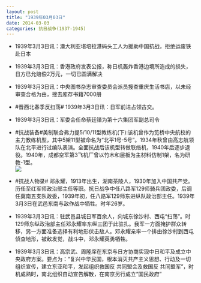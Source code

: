 ```yaml
---
layout: post
title: "1939年03月03日"
date: 2014-03-03
categories: 抗日战争(1937-1945)
---
```


<meta name="referrer" content="no-referrer" />

- 1939年3月3日讯：澳大利亚堪培拉港码头工人为援助中国抗战，拒绝运废铁赴日本 

- 1939年3月3日讯：香港政府发表公报，称日机轰炸香港边境所造成的损失，日方已允赔偿2万元，一切已圆满解决 

- 1939年3月3日讯：中央图书杂志审查委员会派员搜查重庆生活书店，以未经审查合格为由，搜去库存书籍7000册 

- #晋西北春季反扫荡# 1939年3月3日讯：日军前进占领古交。 

- 1939年3月3日讯：军委会任命蔡廷锴为第十六集团军副总司令 

- #抗战装备#美制联合弗力提5/10/11型教练机(下):该机曾作为笕桥中央航校的主力教练机型，其中5架11型被命名为“北平1号-5号”。1934年秋曾由高志航领队在北平进行过编队表演。全面抗战后该机型转做联络机，1940年后逐步退役。1940年，成都空军第3飞机厂曾以竹木和层板为主材料仿制1架，名为研教-1型。 <br/><img src="https://ww1.sinaimg.cn/large/aca367d8jw1ee2c0ns0m1j20b40gdjtk.jpg" />

- #抗战人物录# 邓永耀，1913年出生，湖南茶陵人，1930年加入中国共产党。历任至红军师政治部主任等职。抗日战争中任八路军129师骑兵团政委，后调任冀南五支队政委，1939年初，任八路军129师东进纵队政治部主任。1939年3月3日在武邑东南与敌作战中牺牲。时年26岁。 

- 1939年3月3日讯：驻武邑县城日军百余人，向城东徐沙村、西屯“扫荡”。时129师东纵政治部主任邓永耀率东纵三团于此驻扎。我军一方面掩护群众转移，另一方面准备选择有利地形伏击敌人。邓永耀亲率一个排由徐沙村到西屯侦查地形，被敌发觉，战斗中，邓永耀英勇牺牲。 

- 1939年3月3日讯：高宗武、周隆庠在东京与日方协商实现中日和平及成立中央政府方案。要点为：“复兴中华民国，根本消灭共产主义思想、行动及一切组织宣传，建立东亚和平，发起组织救国反 共同盟会及救国反 共同盟军”，时机成熟时，南北组织自动宣告解散，在南京另行成立“国民政府” 

